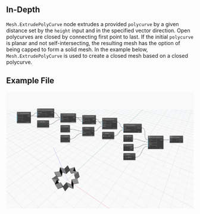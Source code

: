 ## In-Depth
`Mesh.ExtrudePolyCurve` node extrudes a provided `polycurve` by a given distance set by the `height` input and in the specified vector direction. Open polycurves are closed by connecting first point to last. If the initial `polycurve` is planar and not self-intersecting, the resulting mesh has the option of being capped to form a solid mesh.
In the example below, `Mesh.ExtrudePolyCurve` is used to create a closed mesh based on a closed polycurve. 

## Example File

![Example](./Autodesk.DesignScript.Geometry.Mesh.ExtrudePolyCurve_img.jpg)
